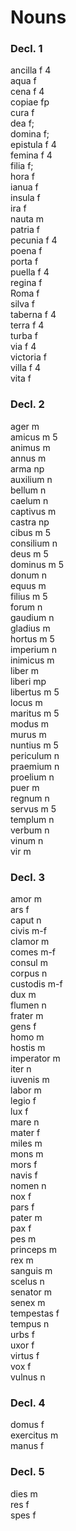 # Nouns

### Decl. 1  

ancilla f 4  
aqua f  
cena f 4  
copiae fp  
cura f  
dea f;  
domina f;  
epistula f 4  
femina f 4  
filia f;  
hora f  
ianua f  
insula f  
ira f  
nauta m  
patria f  
pecunia f 4  
poena f  
porta f  
puella f 4  
regina f  
Roma f  
silva f  
taberna f 4  
terra f 4  
turba f  
via f 4  
victoria f  
villa f 4  
vita f  

### Decl. 2  

ager m  
amicus m 5  
animus m  
annus m  
arma np  
auxilium n  
bellum n  
caelum n  
captivus m  
castra np  
cibus m 5  
consilium n  
deus m 5  
dominus m 5  
donum n  
equus m  
filius m 5  
forum n  
gaudium n  
gladius m  
hortus m 5  
imperium n  
inimicus m  
liber m  
liberi mp  
libertus m 5  
locus m  
maritus m 5  
modus m  
murus m  
nuntius m 5  
periculum n  
praemium n  
proelium n  
puer m  
regnum n  
servus m 5  
templum n  
verbum n  
vinum n  
vir m  

### Decl. 3  

amor m  
ars f  
caput n  
civis m-f  
clamor m  
comes m-f  
consul m  
corpus n  
custodis m-f  
dux m  
flumen n  
frater m  
gens f  
homo m  
hostis m  
imperator m  
iter n  
iuvenis m  
labor m  
legio f  
lux f  
mare n  
mater f  
miles m  
mons m  
mors f  
navis f  
nomen n  
nox f  
pars f  
pater m  
pax f  
pes m  
princeps m  
rex m  
sanguis m  
scelus n  
senator m  
senex m  
tempestas f  
tempus n  
urbs f  
uxor f  
virtus f  
vox f  
vulnus n  

### Decl. 4

domus f  
exercitus m  
manus f  

### Decl. 5

dies m  
res f  
spes f  
